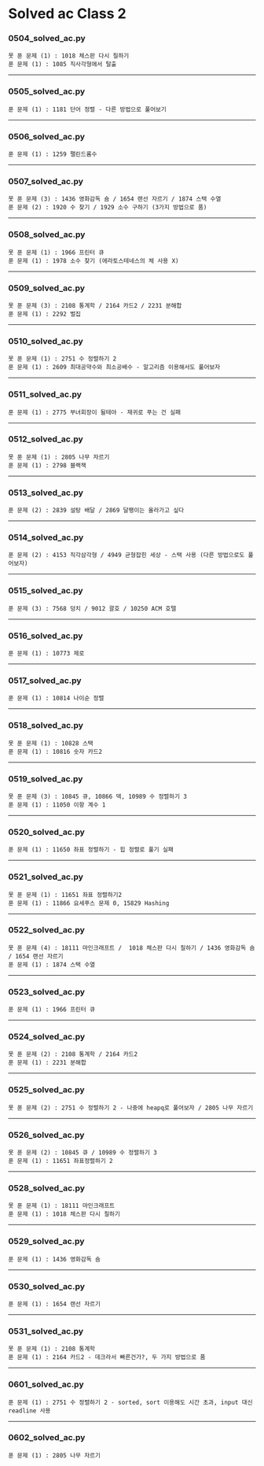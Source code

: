 # Solved ac Class 2



### 0504_solved_ac.py 

```
못 푼 문제 (1) : 1018 체스판 다시 칠하기
푼 문제 (1) : 1085 직사각형에서 탈출
```



---

### 0505_solved_ac.py 

```
푼 문제 (1) : 1181 단어 정렬 - 다른 방법으로 풀어보기
```



---

### 0506_solved_ac.py 

```
푼 문제 (1) : 1259 팰린드롬수
```



---

### 0507_solved_ac.py 

```
못 푼 문제 (3) : 1436 영화감독 숌 / 1654 랜선 자르기 / 1874 스택 수열
푼 문제 (2) : 1920 수 찾기 / 1929 소수 구하기 (3가지 방법으로 품)
```



---

### 0508_solved_ac.py 

```
못 푼 문제 (1) : 1966 프린터 큐
푼 문제 (1) : 1978 소수 찾기 (에라토스테네스의 체 사용 X)
```



---

### 0509_solved_ac.py 

```
못 푼 문제 (3) : 2108 통계학 / 2164 카드2 / 2231 분해합
푼 문제 (1) : 2292 벌집
```



---

### 0510_solved_ac.py 

```
못 푼 문제 (1) : 2751 수 정렬하기 2
푼 문제 (1) : 2609 최대공약수와 최소공배수 - 알고리즘 이용해서도 풀어보자
```



---

### 0511_solved_ac.py 

```
푼 문제 (1) : 2775 부녀회장이 될테야 - 재귀로 푸는 건 실패
```



---

### 0512_solved_ac.py 

```
못 푼 문제 (1) : 2805 나무 자르기
푼 문제 (1) : 2798 블랙잭
```



---

### 0513_solved_ac.py 

```
푼 문제 (2) : 2839 설탕 배달 / 2869 달팽이는 올라가고 싶다
```



---

### 0514_solved_ac.py 

```
푼 문제 (2) : 4153 직각삼각형 / 4949 균형잡힌 세상 - 스택 사용 (다른 방법으로도 풀어보자)
```



---

### 0515_solved_ac.py 

```
푼 문제 (3) : 7568 덩치 / 9012 괄호 / 10250 ACM 호텔
```



---

### 0516_solved_ac.py 

```
푼 문제 (1) : 10773 제로
```



---

### 0517_solved_ac.py 

```
푼 문제 (1) : 10814 나이순 정렬
```



---

### 0518_solved_ac.py 

```
못 푼 문제 (1) : 10828 스택
푼 문제 (1) : 10816 숫자 카드2
```



---

### 0519_solved_ac.py 

```
못 푼 문제 (3) : 10845 큐, 10866 덱, 10989 수 정렬하기 3
푼 문제 (1) : 11050 이항 계수 1
```



---

### 0520_solved_ac.py 

```
푼 문제 (1) : 11650 좌표 정렬하기 - 힙 정렬로 풀기 실패
```



---

### 0521_solved_ac.py 

```
못 푼 문제 (1) : 11651 좌표 정렬하기2
푼 문제 (1) : 11866 요세푸스 문제 0, 15829 Hashing
```



---

### 0522_solved_ac.py 

```
못 푼 문제 (4) : 18111 마인크래프트 /  1018 체스판 다시 칠하기 / 1436 영화감독 숌 / 1654 랜선 자르기
푼 문제 (1) : 1874 스택 수열
```



---

### 0523_solved_ac.py 

```
푼 문제 (1) : 1966 프린터 큐
```



---

### 0524_solved_ac.py 

```
못 푼 문제 (2) : 2108 통계학 / 2164 카드2
푼 문제 (1) : 2231 분해합
```



---

### 0525_solved_ac.py 

```
못 푼 문제 (2) : 2751 수 정렬하기 2 - 나중에 heapq로 풀어보자 / 2805 나무 자르기 
```



---

### 0526_solved_ac.py 

```
못 푼 문제 (2) : 10845 큐 / 10989 수 정렬하기 3
푼 문제 (1) : 11651 좌표정렬하기 2
```



---

### 0528_solved_ac.py 

```
못 푼 문제 (1) : 18111 마인크래프트
푼 문제 (1) : 1018 체스판 다시 칠하기
```



---

### 0529_solved_ac.py 

```
푼 문제 (1) : 1436 영화감독 숌
```



---

### 0530_solved_ac.py 

```
푼 문제 (1) : 1654 랜선 자르기
```



---

### 0531_solved_ac.py 

```
못 푼 문제 (1) : 2108 통계학
푼 문제 (1) : 2164 카드2 - 데크라서 빠른건가?, 두 가지 방법으로 품
```



---

### 0601_solved_ac.py 

```
푼 문제 (1) : 2751 수 정렬하기 2 - sorted, sort 이용해도 시간 초과, input 대신 readline 사용
```



---

### 0602_solved_ac.py 

```
푼 문제 (1) : 2805 나무 자르기
```

